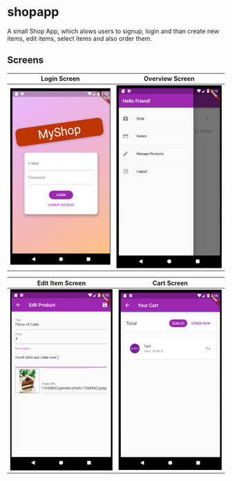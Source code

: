 # shopapp

A small Shop App, which alows users to signup, login and than create new items, edit items, select items and also order them. 

## Screens

Login  Screen              |  Overview Screen
:-------------------------:|:-------------------------:
![](https://github.com/Basler182/shop-app/blob/master/screenshoots/login.png)  |  ![](https://github.com/Basler182/shop-app/blob/master/screenshoots/overview.png)


Edit Item Screen           |  Cart Screen
:-------------------------:|:-------------------------:
![](https://github.com/Basler182/shop-app/blob/master/screenshoots/edit_item.png)  |  ![](https://github.com/Basler182/shop-app/blob/master/screenshoots/cart.png)


